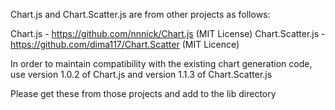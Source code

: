 Chart.js and Chart.Scatter.js are from other projects as follows:

Chart.js - https://github.com/nnnick/Chart.js (MIT License) 
Chart.Scatter.js - https://github.com/dima117/Chart.Scatter  (MIT Licence)

In order to maintain compatibility with the existing chart generation code,
use version 1.0.2 of Chart.js and version 1.1.3 of Chart.Scatter.js

Please get these from those projects and add to the lib directory
